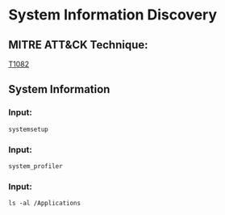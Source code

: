 # System Information Discovery

## MITRE ATT&CK Technique:
[T1082](https://attack.mitre.org/wiki/Technique/T1082)

## System Information

### Input:

    systemsetup

### Input:

    system_profiler


### Input:

    ls -al /Applications
